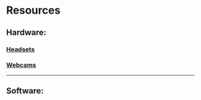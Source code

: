 # Resources

## Hardware:
### [Headsets](https://github.com/njolstech/Resources/wiki/Hardware#headsets)
### [Webcams](https://github.com/njolstech/Resources/wiki/Hardware#webcams)
___
## Software:
